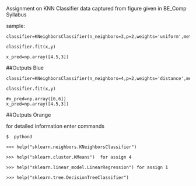 Assignment on KNN Classifier
data captured from figure given in BE_Comp Syllabus


sample:

```
classifier=KNeighborsClassifier(n_neighbors=3,p=2,weights='uniform',metric='minkowski')

classifier.fit(x,y)

x_pred=np.array([4.5,3])

```
##Outputs Blue

```
classifier=KNeighborsClassifier(n_neighbors=4,p=2,weights='distance',metric='minkowski')

classifier.fit(x,y)

#x_pred=np.array([6,6])
x_pred=np.array([4.5,3])
```

##Outputs Orange

for detailed information 
enter commands
```
$  python3

>>> help("sklearn.neighbors.KNeighborsClassifier")

>>> help("sklearn.cluster.KMeans")  for assign 4

>>> help("sklearn.linear_model.LinearRegression") for assign 1

>>> help("sklearn.tree.DecisionTreeClassifier")

```
